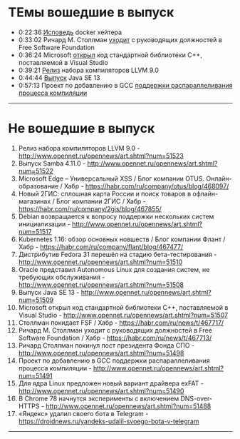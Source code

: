 # ТЕмы вошедшие в выпуск

- 0:22:36 [Исповедь](https://habr.com/ru/post/467607/) docker хейтера
- 0:33:02 Ричард М. Столлман [уходит](https://habr.com/ru/news/t/467713/) с руководящих должностей в Free Software Foundation
- 0:36:24 Microsoft [открыл](http://www.opennet.ru/opennews/art.shtml?num=51507) код стандартной библиотеки C++, поставляемой в Visual Studio
- 0:39:21 [Релиз](http://www.opennet.ru/opennews/art.shtml?num=51523) набора компиляторов LLVM 9.0
- 0:44:44 [Выпуск](http://www.opennet.ru/opennews/art.shtml?num=51509) Java SE 13
- 0:57:13 Проект по добавлению в GCC [поддержки распараллеливания процесса компиляции](http://www.opennet.ru/opennews/art.shtml?num=51491)

---

# Не вошедшие в выпуск
1. Релиз набора компиляторов LLVM 9.0 - http://www.opennet.ru/opennews/art.shtml?num=51523
1. Выпуск Samba 4.11.0 - http://www.opennet.ru/opennews/art.shtml?num=51522
1. Microsoft Edge – Универсальный XSS / Блог компании OTUS. Онлайн-образование / Хабр - https://habr.com/ru/company/otus/blog/468097/
1. Новый 2ГИС: сплошная карта России и поиск товаров в офлайн-магазинах / Блог компании 2ГИС / Хабр - https://habr.com/ru/company/2gis/blog/467855/
1. Debian возвращается к вопросу поддержки нескольких систем инициализации - http://www.opennet.ru/opennews/art.shtml?num=51517
1. Kubernetes 1.16: обзор основных новшеств / Блог компании Флант / Хабр - https://habr.com/ru/company/flant/blog/467477/
1. Дистрибутив Fedora 31 перешёл на стадию бета-тестирования - http://www.opennet.ru/opennews/art.shtml?num=51510
1. Oracle представил Autonomous Linux для создания систем, не требующих обслуживания - http://www.opennet.ru/opennews/art.shtml?num=51508
1. Выпуск Java SE 13 - http://www.opennet.ru/opennews/art.shtml?num=51509
1. Microsoft открыл код стандартной библиотеки С++, поставляемой в Visual Studio - http://www.opennet.ru/opennews/art.shtml?num=51507
1. Столлман покидает FSF / Хабр - https://habr.com/ru/news/t/467717/
1. Ричард М. Столлман уходит с руководящих должностей в Free Software Foundation / Хабр - https://habr.com/ru/news/t/467713/
1. Ричард Столлман покинул пост президента Фонда СПО - http://www.opennet.ru/opennews/art.shtml?num=51498
1. Проект по добавлению в GCC поддержки распараллеливания процесса компиляции - http://www.opennet.ru/opennews/art.shtml?num=51491
1. Для ядра Linux предложен новый вариант драйвера exFAT - http://www.opennet.ru/opennews/art.shtml?num=51490
1. В Chrome 78 начнутся эксперименты с включением DNS-over-HTTPS - http://www.opennet.ru/opennews/art.shtml?num=51488
1. «Яндекс» удалил своего бота в Telegram - https://droidnews.ru/yandeks-udalil-svoego-bota-v-telegram

---
